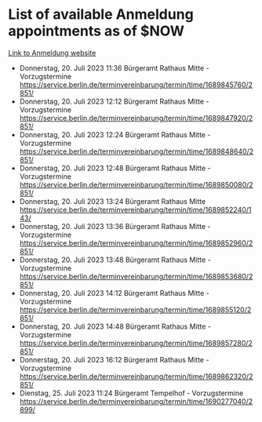 # List of available Anmeldung appointments as of $NOW
[Link to Anmeldung website](https://service.berlin.de/terminvereinbarung/termin/tag.php?termin=1&anliegen[]=120686&dienstleisterlist=122210,122217,327316,122219,327312,122227,327314,122231,327346,122243,327348,122254,122252,329742,122260,329745,122262,329748,122271,327278,122273,327274,122277,327276,330436,122280,327294,122282,327290,122284,327292,122291,327270,122285,327266,122286,327264,122296,327268,150230,329760,122297,327286,122294,327284,122312,329763,122314,329775,122304,327330,122311,327334,122309,327332,317869,122281,327352,122279,329772,122283,122276,327324,122274,327326,122267,329766,122246,327318,122251,327320,122257,327322,122208,327298,122226,327300&herkunft=http%3A%2F%2Fservice.berlin.de%2Fdienstleistung%2F120686%2F)
- Donnerstag, 20. Juli 2023 11:36 Bürgeramt Rathaus Mitte - Vorzugstermine https://service.berlin.de/terminvereinbarung/termin/time/1689845760/2851/
- Donnerstag, 20. Juli 2023 12:12 Bürgeramt Rathaus Mitte - Vorzugstermine https://service.berlin.de/terminvereinbarung/termin/time/1689847920/2851/
- Donnerstag, 20. Juli 2023 12:24 Bürgeramt Rathaus Mitte - Vorzugstermine https://service.berlin.de/terminvereinbarung/termin/time/1689848640/2851/
- Donnerstag, 20. Juli 2023 12:48 Bürgeramt Rathaus Mitte - Vorzugstermine https://service.berlin.de/terminvereinbarung/termin/time/1689850080/2851/
- Donnerstag, 20. Juli 2023 13:24 Bürgeramt Rathaus Mitte https://service.berlin.de/terminvereinbarung/termin/time/1689852240/143/
- Donnerstag, 20. Juli 2023 13:36 Bürgeramt Rathaus Mitte - Vorzugstermine https://service.berlin.de/terminvereinbarung/termin/time/1689852960/2851/
- Donnerstag, 20. Juli 2023 13:48 Bürgeramt Rathaus Mitte - Vorzugstermine https://service.berlin.de/terminvereinbarung/termin/time/1689853680/2851/
- Donnerstag, 20. Juli 2023 14:12 Bürgeramt Rathaus Mitte - Vorzugstermine https://service.berlin.de/terminvereinbarung/termin/time/1689855120/2851/
- Donnerstag, 20. Juli 2023 14:48 Bürgeramt Rathaus Mitte - Vorzugstermine https://service.berlin.de/terminvereinbarung/termin/time/1689857280/2851/
- Donnerstag, 20. Juli 2023 16:12 Bürgeramt Rathaus Mitte - Vorzugstermine https://service.berlin.de/terminvereinbarung/termin/time/1689862320/2851/
- Dienstag, 25. Juli 2023 11:24 Bürgeramt Tempelhof - Vorzugstermine https://service.berlin.de/terminvereinbarung/termin/time/1690277040/2899/
